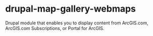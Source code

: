drupal-map-gallery-webmaps
==========================

Drupal module that enables you to display content from ArcGIS.com, ArcGIS.com Subscriptions, or Portal for ArcGIS. 